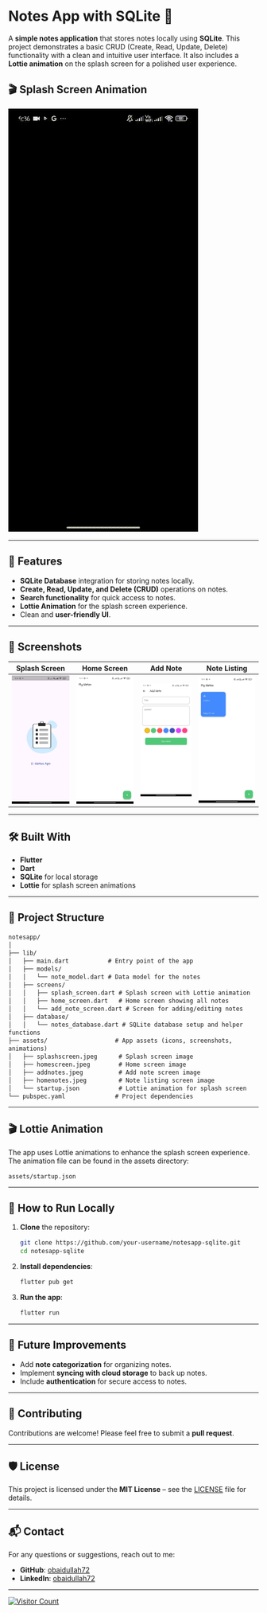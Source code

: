 # Notes App with SQLite 📝

A **simple notes application** that stores notes locally using **SQLite**. This project demonstrates a basic CRUD (Create, Read, Update, Delete) functionality with a clean and intuitive user interface. It also includes a **Lottie animation** on the splash screen for a polished user experience.

## 🎬 Splash Screen Animation

![Splash Screen Animation](assets/splashscreen.gif)

---

## 🚀 Features
- **SQLite Database** integration for storing notes locally.
- **Create, Read, Update, and Delete (CRUD)** operations on notes.
- **Search functionality** for quick access to notes.
- **Lottie Animation** for the splash screen experience.
- Clean and **user-friendly UI**.

---

## 📸 Screenshots

| Splash Screen      | Home Screen       | Add Note       | Note Listing    |
|--------------------|-------------------|----------------|-----------------|
| ![Splash Screen](assets/splashscreen.jpeg) | ![Home Screen](assets/homescreen.jpeg) | ![Add Note](assets/addnotes.jpeg) | ![Home Notes](assets/homenotes.jpeg) |

---

## 🛠️ Built With
- **Flutter**  
- **Dart**  
- **SQLite** for local storage  
- **Lottie** for splash screen animations  

---

## 📂 Project Structure
```plaintext
notesapp/
│
├── lib/
│   ├── main.dart           # Entry point of the app
│   ├── models/
│   │   └── note_model.dart # Data model for the notes
│   ├── screens/
│   │   ├── splash_screen.dart # Splash screen with Lottie animation
│   │   ├── home_screen.dart   # Home screen showing all notes
│   │   └── add_note_screen.dart # Screen for adding/editing notes
│   ├── database/
│   │   └── notes_database.dart # SQLite database setup and helper functions
├── assets/                   # App assets (icons, screenshots, animations)
│   ├── splashscreen.jpeg      # Splash screen image
│   ├── homescreen.jpeg        # Home screen image
│   ├── addnotes.jpeg          # Add note screen image
│   ├── homenotes.jpeg         # Note listing screen image
│   └── startup.json           # Lottie animation for splash screen
└── pubspec.yaml              # Project dependencies
```

---

## 🎬 Lottie Animation

The app uses Lottie animations to enhance the splash screen experience. The animation file can be found in the assets directory:

```plaintext
assets/startup.json
```

---

## 🚀 How to Run Locally
1. **Clone** the repository:
   ```bash
   git clone https://github.com/your-username/notesapp-sqlite.git
   cd notesapp-sqlite
   ```

2. **Install dependencies**:
   ```bash
   flutter pub get
   ```

3. **Run the app**:
   ```bash
   flutter run
   ```

---

## 🌟 Future Improvements
- Add **note categorization** for organizing notes.
- Implement **syncing with cloud storage** to back up notes.
- Include **authentication** for secure access to notes.

---

## 🤝 Contributing
Contributions are welcome! Please feel free to submit a **pull request**.

---

## 🛡️ License
This project is licensed under the **MIT License** – see the [LICENSE](LICENSE) file for details.

---

## 📬 Contact
For any questions or suggestions, reach out to me:

- **GitHub**: [obaidullah72](https://github.com/obaidullah72/)
- **LinkedIn**: [obaidullah72](https://www.linkedin.com/in/obaidullah72/)

---

[![Visitor Count](https://visitcount.itsvg.in/api?id=obaidullah72&label=Profile%20Views&color=1&icon=5&pretty=true)](https://visitcount.itsvg.in)
